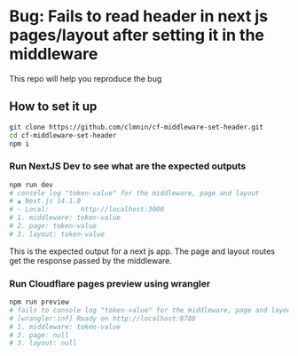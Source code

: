 # Bug: Fails to read header in next js pages/layout after setting it in the middleware

This repo will help you reproduce the bug

## How to set it up

```sh
git clone https://github.com/clmnin/cf-middleware-set-header.git
cd cf-middleware-set-header
npm i
```

### Run NextJS Dev to see what are the expected outputs
```sh
npm run dev
# console log "token-value" for the middleware, page and layout
# ▲ Next.js 14.1.0
# - Local:        http://localhost:3000
# 1. middleware: token-value
# 2. page: token-value
# 3. layout: token-value
```

This is the expected output for a next js app. The page and layout routes get the response passed by the middleware.

### Run Cloudflare pages preview using wrangler
```sh
npm run preview
# fails to console log "token-value" for the middleware, page and layout
# [wrangler:inf] Ready on http://localhost:8788
# 1. middleware: token-value
# 2. page: null
# 3. layout: null
```